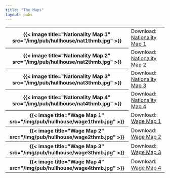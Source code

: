 ```yaml
---
title: "The Maps"
layout: pubs
---
```

<table class="table is-hoverable">
  <tbody>
    <tr>
      <th>{{< image title="Nationality Map 1" src="/img/pub/hullhouse/nat1thmb.jpg" >}}</th>
      <td>Download: <a href="/docs_fk/homicide/HullHouse/NATMAP1.pdf">Nationality Map 1</a></td>
    </tr>
    <tr>
      <th>{{< image title="Nationality Map 2" src="/img/pub/hullhouse/nat2thmb.jpg" >}}</th>
      <td>Download: <a href="/docs_fk/homicide/HullHouse/NATMAP2.pdf">Nationality Map 2</a></td>
    </tr>
    <tr>
      <th>{{< image title="Nationality Map 3" src="/img/pub/hullhouse/nat3thmb.jpg" >}}</th>
      <td>Download: <a href="/docs_fk/homicide/HullHouse/NATMAP3.pdf">Nationality Map 3</a></td>
    </tr>    
    <tr>
      <th>{{< image title="Nationality Map 4" src="/img/pub/hullhouse/nat4thmb.jpg" >}}</th>
      <td>Download: <a href="/docs_fk/homicide/HullHouse/NATMAP4.pdf">Nationality Map 4</a></td>
    </tr>
    <tr>
      <th>{{< image title="Wage Map 1" src="/img/pub/hullhouse/wage1thmb.jpg" >}}</th>
      <td>Download: <a href="/docs_fk/homicide/HullHouse/WAGEMAP1.pdf">Wage Map 1</a></td>
    </tr>  
    <tr>
      <th>{{< image title="Wage Map 2" src="/img/pub/hullhouse/wage2thmb.jpg" >}}</th>
      <td>Download: <a href="/docs_fk/homicide/HullHouse/WAGEMAP2.pdf">Wage Map 2</a></td>
    </tr>  
    <tr>
      <th>{{< image title="Wage Map 3" src="/img/pub/hullhouse/wage3thmb.jpg" >}}</th>
      <td>Download: <a href="/docs_fk/homicide/HullHouse/WAGEMAP3.pdf">Wage Map 3</a></td>
    </tr>
    <tr>
      <th>{{< image title="Wage Map 4" src="/img/pub/hullhouse/wage4thmb.jpg" >}}</th>
      <td>Download: <a href="/docs_fk/homicide/HullHouse/WAGEMAP4.pdf">Wage Map 4</a></td>
    </tr>
  </tbody>
</table>
